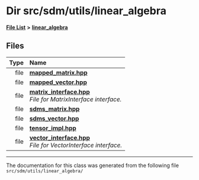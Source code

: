 
# Dir src/sdm/utils/linear\_algebra

<link rel="stylesheet" href="https://cdnjs.cloudflare.com/ajax/libs/KaTeX/0.5.1/katex.min.css">
<link rel="stylesheet" href="https://cdn.jsdelivr.net/github-markdown-css/2.2.1/github-markdown.css"/>



[**File List**](files.md) **>** [**linear\_algebra**](dir_f6794c324212297d566732725cbf26ea.md)











## Files

| Type | Name |
| ---: | :--- |
| file | [**mapped\_matrix.hpp**](mapped__matrix_8hpp.md) <br> |
| file | [**mapped\_vector.hpp**](mapped__vector_8hpp.md) <br> |
| file | [**matrix\_interface.hpp**](matrix__interface_8hpp.md) <br>_File for MatrixInterface interface._  |
| file | [**sdms\_matrix.hpp**](sdms__matrix_8hpp.md) <br> |
| file | [**sdms\_vector.hpp**](sdms__vector_8hpp.md) <br> |
| file | [**tensor\_impl.hpp**](tensor__impl_8hpp.md) <br> |
| file | [**vector\_interface.hpp**](vector__interface_8hpp.md) <br>_File for VectorInterface interface._  |


















------------------------------
The documentation for this class was generated from the following file `src/sdm/utils/linear_algebra/`
